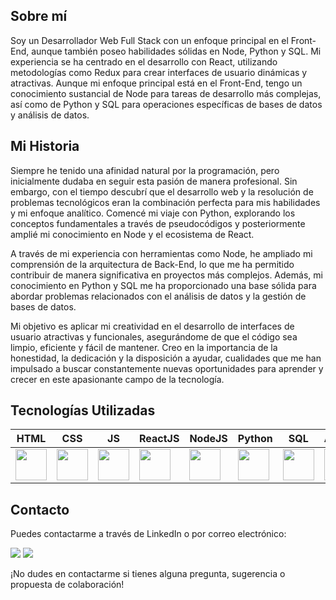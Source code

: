 ## Sobre mí

Soy un Desarrollador Web Full Stack con un enfoque principal en el Front-End, aunque también poseo habilidades sólidas en Node, Python y SQL. Mi experiencia se ha centrado en el desarrollo con React, utilizando metodologías como Redux para crear interfaces de usuario dinámicas y atractivas. Aunque mi enfoque principal está en el Front-End, tengo un conocimiento sustancial de Node para tareas de desarrollo más complejas, así como de Python y SQL para operaciones específicas de bases de datos y análisis de datos.

## Mi Historia

Siempre he tenido una afinidad natural por la programación, pero inicialmente dudaba en seguir esta pasión de manera profesional. Sin embargo, con el tiempo descubrí que el desarrollo web y la resolución de problemas tecnológicos eran la combinación perfecta para mis habilidades y mi enfoque analítico. Comencé mi viaje con Python, explorando los conceptos fundamentales a través de pseudocódigos y posteriormente amplié mi conocimiento en Node y el ecosistema de React.

A través de mi experiencia con herramientas como Node, he ampliado mi comprensión de la arquitectura de Back-End, lo que me ha permitido contribuir de manera significativa en proyectos más complejos. Además, mi conocimiento en Python y SQL me ha proporcionado una base sólida para abordar problemas relacionados con el análisis de datos y la gestión de bases de datos.

Mi objetivo es aplicar mi creatividad en el desarrollo de interfaces de usuario atractivas y funcionales, asegurándome de que el código sea limpio, eficiente y fácil de mantener. Creo en la importancia de la honestidad, la dedicación y la disposición a ayudar, cualidades que me han impulsado a buscar constantemente nuevas oportunidades para aprender y crecer en este apasionante campo de la tecnología.

## Tecnologías Utilizadas

| HTML | CSS | JS | ReactJS | NodeJS | Python | SQL | Angular | AJAX |
|---|---|---|---|---|---|---|---|---|
| [<img src="https://upload.wikimedia.org/wikipedia/commons/6/61/HTML5_logo_and_wordmark.svg" width="50">](https://developer.mozilla.org/en-US/docs/Web/HTML) | [<img src="https://upload.wikimedia.org/wikipedia/commons/d/d5/CSS3_logo_and_wordmark.svg" width="50">](https://developer.mozilla.org/en-US/docs/Web/CSS) | [<img src="https://upload.wikimedia.org/wikipedia/commons/9/99/Unofficial_JavaScript_logo_2.svg" width="50">](https://developer.mozilla.org/en-US/docs/Web/JavaScript) | [<img src="https://cdn.worldvectorlogo.com/logos/react-2.svg" width="50">](https://es.reactjs.org/) | [<img src="https://upload.wikimedia.org/wikipedia/commons/d/d9/Node.js_logo.svg" width="50">](https://nodejs.org/) | [<img src="https://www.python.org/static/img/python-logo.png" width="50">](https://www.python.org/) | [<img src="https://img.icons8.com/color/48/000000/sql.png" width="50">](https://www.microsoft.com/en-us/sql-server) | [<img src="https://cdn.iconscout.com/icon/free/png-256/angular-3-226070.png" width="50">](https://angular.io/) | [<img src="https://cdn.iconscout.com/icon/free/png-256/ajax-226594.png" width="50">](https://developer.mozilla.org/en-US/docs/Web/Guide/AJAX/Getting_Started) |



## Contacto

Puedes contactarme a través de LinkedIn o por correo electrónico:

[<img src="https://img.icons8.com/ios-glyphs/30/000000/linkedin.png">]((https://www.linkedin.com/in/mateo-bustamante-bb3986222/))
[<img src="https://img.icons8.com/ios-glyphs/30/000000/gmail.png">](mailto:mateojbustamante@gmail.com)

¡No dudes en contactarme si tienes alguna pregunta, sugerencia o propuesta de colaboración!

